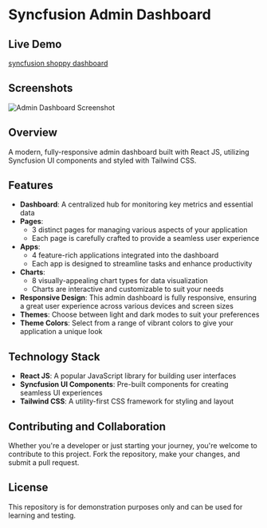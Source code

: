 # Syncfusion Admin Dashboard

## Live Demo
[syncfusion shoppy dashboard](https://syncfusion-shoppy-dashboard.netlify.app/)

## Screenshots
![Admin Dashboard Screenshot](https://github.com/user-attachments/assets/cb709c59-64cc-4bee-98cf-b2ef08c30554)


## Overview

A modern, fully-responsive admin dashboard built with React JS, utilizing Syncfusion UI components and styled with Tailwind CSS.

## Features

- **Dashboard**: A centralized hub for monitoring key metrics and essential data
- **Pages**:
  - 3 distinct pages for managing various aspects of your application
  - Each page is carefully crafted to provide a seamless user experience
- **Apps**:
  - 4 feature-rich applications integrated into the dashboard
  - Each app is designed to streamline tasks and enhance productivity
- **Charts**:
  - 8 visually-appealing chart types for data visualization
  - Charts are interactive and customizable to suit your needs
- **Responsive Design**: This admin dashboard is fully responsive, ensuring a great user experience across various devices and screen sizes
- **Themes**: Choose between light and dark modes to suit your preferences
- **Theme Colors**: Select from a range of vibrant colors to give your application a unique look

## Technology Stack

- **React JS**: A popular JavaScript library for building user interfaces
- **Syncfusion UI Components**: Pre-built components for creating seamless UI experiences
- **Tailwind CSS**: A utility-first CSS framework for styling and layout

## Contributing and Collaboration

Whether you're a developer or just starting your journey, you're welcome to contribute to this project. Fork the repository, make your changes, and submit a pull request.

## License

This repository is for demonstration purposes only and can be used for learning and testing.
